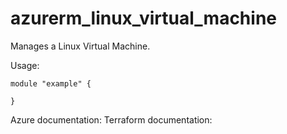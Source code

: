 # azurerm_linux_virtual_machine
Manages a Linux Virtual Machine.

Usage: 
```
module "example" {

}
```

Azure documentation: 
Terraform documentation: 